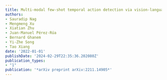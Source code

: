 ```yaml
---
title: Multi-modal few-shot temporal action detection via vision-language meta-adaptation
authors:
- Sauradip Nag
- Mengmeng Xu
- Xiatian Zhu
- Juan-Manuel Pérez-Rúa
- Bernard Ghanem
- Yi-Zhe Song
- Tao Xiang
date: '2022-01-01'
publishDate: '2024-02-29T22:35:36.202080Z'
publication_types:
- "1"
publication: '*arXiv preprint arXiv:2211.14905*'
---
```

